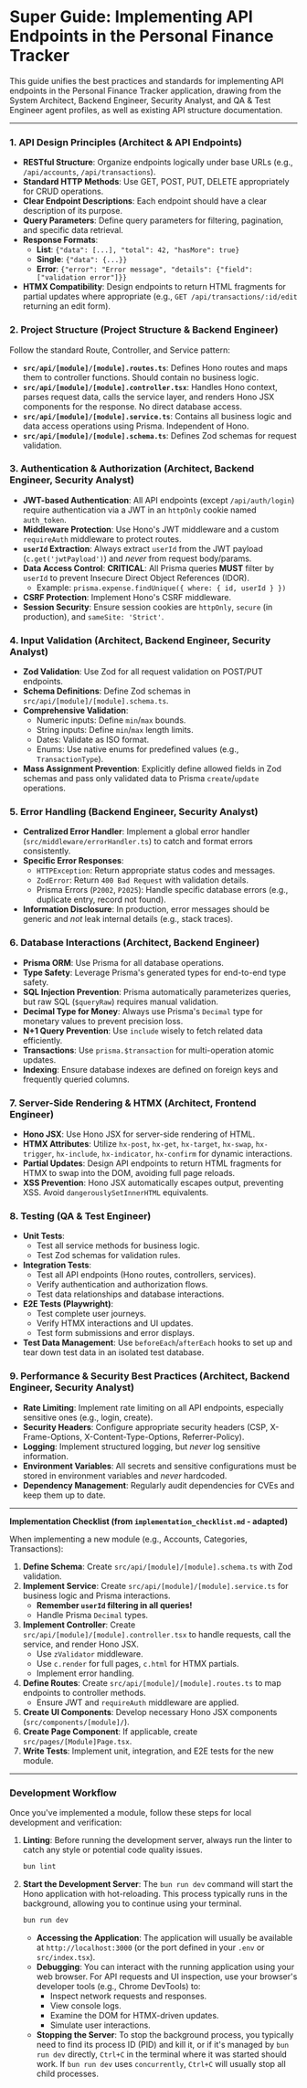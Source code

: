 # Super Guide: Implementing API Endpoints in the Personal Finance Tracker

This guide unifies the best practices and standards for implementing API endpoints in the Personal Finance Tracker application, drawing from the System Architect, Backend Engineer, Security Analyst, and QA & Test Engineer agent profiles, as well as existing API structure documentation.

---

### 1. API Design Principles (Architect & API Endpoints)

*   **RESTful Structure**: Organize endpoints logically under base URLs (e.g., `/api/accounts`, `/api/transactions`).
*   **Standard HTTP Methods**: Use GET, POST, PUT, DELETE appropriately for CRUD operations.
*   **Clear Endpoint Descriptions**: Each endpoint should have a clear description of its purpose.
*   **Query Parameters**: Define query parameters for filtering, pagination, and specific data retrieval.
*   **Response Formats**:
    *   **List**: `{"data": [...], "total": 42, "hasMore": true}`
    *   **Single**: `{"data": {...}}`
    *   **Error**: `{"error": "Error message", "details": {"field": ["validation error"]}}`
*   **HTMX Compatibility**: Design endpoints to return HTML fragments for partial updates where appropriate (e.g., `GET /api/transactions/:id/edit` returning an edit form).

### 2. Project Structure (Project Structure & Backend Engineer)

Follow the standard Route, Controller, and Service pattern:

*   **`src/api/[module]/[module].routes.ts`**: Defines Hono routes and maps them to controller functions. Should contain no business logic.
*   **`src/api/[module]/[module].controller.tsx`**: Handles Hono context, parses request data, calls the service layer, and renders Hono JSX components for the response. No direct database access.
*   **`src/api/[module]/[module].service.ts`**: Contains all business logic and data access operations using Prisma. Independent of Hono.
*   **`src/api/[module]/[module].schema.ts`**: Defines Zod schemas for request validation.

### 3. Authentication & Authorization (Architect, Backend Engineer, Security Analyst)

*   **JWT-based Authentication**: All API endpoints (except `/api/auth/login`) require authentication via a JWT in an `httpOnly` cookie named `auth_token`.
*   **Middleware Protection**: Use Hono's JWT middleware and a custom `requireAuth` middleware to protect routes.
*   **`userId` Extraction**: Always extract `userId` from the JWT payload (`c.get('jwtPayload')`) and *never* from request body/params.
*   **Data Access Control**: **CRITICAL**: All Prisma queries **MUST** filter by `userId` to prevent Insecure Direct Object References (IDOR).
    *   Example: `prisma.expense.findUnique({ where: { id, userId } })`
*   **CSRF Protection**: Implement Hono's CSRF middleware.
*   **Session Security**: Ensure session cookies are `httpOnly`, `secure` (in production), and `sameSite: 'Strict'`.

### 4. Input Validation (Architect, Backend Engineer, Security Analyst)

*   **Zod Validation**: Use Zod for all request validation on POST/PUT endpoints.
*   **Schema Definitions**: Define Zod schemas in `src/api/[module]/[module].schema.ts`.
*   **Comprehensive Validation**:
    *   Numeric inputs: Define `min`/`max` bounds.
    *   String inputs: Define `min`/`max` length limits.
    *   Dates: Validate as ISO format.
    *   Enums: Use native enums for predefined values (e.g., `TransactionType`).
*   **Mass Assignment Prevention**: Explicitly define allowed fields in Zod schemas and pass only validated data to Prisma `create`/`update` operations.

### 5. Error Handling (Backend Engineer, Security Analyst)

*   **Centralized Error Handler**: Implement a global error handler (`src/middleware/errorHandler.ts`) to catch and format errors consistently.
*   **Specific Error Responses**:
    *   `HTTPException`: Return appropriate status codes and messages.
    *   `ZodError`: Return `400 Bad Request` with validation details.
    *   Prisma Errors (`P2002`, `P2025`): Handle specific database errors (e.g., duplicate entry, record not found).
*   **Information Disclosure**: In production, error messages should be generic and *not* leak internal details (e.g., stack traces).

### 6. Database Interactions (Architect, Backend Engineer)

*   **Prisma ORM**: Use Prisma for all database operations.
*   **Type Safety**: Leverage Prisma's generated types for end-to-end type safety.
*   **SQL Injection Prevention**: Prisma automatically parameterizes queries, but raw SQL (`$queryRaw`) requires manual validation.
*   **Decimal Type for Money**: Always use Prisma's `Decimal` type for monetary values to prevent precision loss.
*   **N+1 Query Prevention**: Use `include` wisely to fetch related data efficiently.
*   **Transactions**: Use `prisma.$transaction` for multi-operation atomic updates.
*   **Indexing**: Ensure database indexes are defined on foreign keys and frequently queried columns.

### 7. Server-Side Rendering & HTMX (Architect, Frontend Engineer)

*   **Hono JSX**: Use Hono JSX for server-side rendering of HTML.
*   **HTMX Attributes**: Utilize `hx-post`, `hx-get`, `hx-target`, `hx-swap`, `hx-trigger`, `hx-include`, `hx-indicator`, `hx-confirm` for dynamic interactions.
*   **Partial Updates**: Design API endpoints to return HTML fragments for HTMX to swap into the DOM, avoiding full page reloads.
*   **XSS Prevention**: Hono JSX automatically escapes output, preventing XSS. Avoid `dangerouslySetInnerHTML` equivalents.

### 8. Testing (QA & Test Engineer)

*   **Unit Tests**:
    *   Test all service methods for business logic.
    *   Test Zod schemas for validation rules.
*   **Integration Tests**:
    *   Test all API endpoints (Hono routes, controllers, services).
    *   Verify authentication and authorization flows.
    *   Test data relationships and database interactions.
*   **E2E Tests (Playwright)**:
    *   Test complete user journeys.
    *   Verify HTMX interactions and UI updates.
    *   Test form submissions and error displays.
*   **Test Data Management**: Use `beforeEach`/`afterEach` hooks to set up and tear down test data in an isolated test database.

### 9. Performance & Security Best Practices (Architect, Backend Engineer, Security Analyst)

*   **Rate Limiting**: Implement rate limiting on all API endpoints, especially sensitive ones (e.g., login, create).
*   **Security Headers**: Configure appropriate security headers (CSP, X-Frame-Options, X-Content-Type-Options, Referrer-Policy).
*   **Logging**: Implement structured logging, but *never* log sensitive information.
*   **Environment Variables**: All secrets and sensitive configurations must be stored in environment variables and *never* hardcoded.
*   **Dependency Management**: Regularly audit dependencies for CVEs and keep them up to date.

---

**Implementation Checklist (from `implementation_checklist.md` - adapted)**

When implementing a new module (e.g., Accounts, Categories, Transactions):

1.  **Define Schema**: Create `src/api/[module]/[module].schema.ts` with Zod validation.
2.  **Implement Service**: Create `src/api/[module]/[module].service.ts` for business logic and Prisma interactions.
    *   **Remember `userId` filtering in all queries!**
    *   Handle Prisma `Decimal` types.
3.  **Implement Controller**: Create `src/api/[module]/[module].controller.tsx` to handle requests, call the service, and render Hono JSX.
    *   Use `zValidator` middleware.
    *   Use `c.render` for full pages, `c.html` for HTMX partials.
    *   Implement error handling.
4.  **Define Routes**: Create `src/api/[module]/[module].routes.ts` to map endpoints to controller methods.
    *   Ensure JWT and `requireAuth` middleware are applied.
5.  **Create UI Components**: Develop necessary Hono JSX components (`src/components/[module]/`).
6.  **Create Page Component**: If applicable, create `src/pages/[Module]Page.tsx`.
7.  **Write Tests**: Implement unit, integration, and E2E tests for the new module.

---

### Development Workflow

Once you've implemented a module, follow these steps for local development and verification:

1.  **Linting**: Before running the development server, always run the linter to catch any style or potential code quality issues.
    ```bash
    bun lint
    ```
2.  **Start the Development Server**: The `bun run dev` command will start the Hono application with hot-reloading. This process typically runs in the background, allowing you to continue using your terminal.
    ```bash
    bun run dev
    ```
    *   **Accessing the Application**: The application will usually be available at `http://localhost:3000` (or the port defined in your `.env` or `src/index.tsx`).
    *   **Debugging**: You can interact with the running application using your web browser. For API requests and UI inspection, use your browser's developer tools (e.g., Chrome DevTools) to:
        *   Inspect network requests and responses.
        *   View console logs.
        *   Examine the DOM for HTMX-driven updates.
        *   Simulate user interactions.
    *   **Stopping the Server**: To stop the background process, you typically need to find its process ID (PID) and kill it, or if it's managed by `bun run dev` directly, `Ctrl+C` in the terminal where it was started should work. If `bun run dev` uses `concurrently`, `Ctrl+C` will usually stop all child processes.
